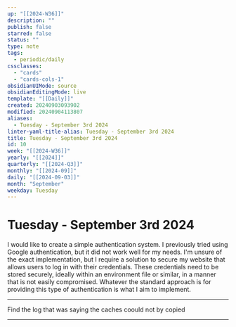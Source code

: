 ```yaml
---
up: "[[2024-W36]]"
description: ""
publish: false
starred: false
status: ""
type: note
tags:
  - periodic/daily
cssclasses:
  - "cards"
  - "cards-cols-1"
obsidianUIMode: source
obsidianEditingMode: live
template: "[[Daily]]"
created: 20240903093902
modified: 20240904113807
aliases:
  - Tuesday - September 3rd 2024
linter-yaml-title-alias: Tuesday - September 3rd 2024
title: Tuesday - September 3rd 2024
id: 10
week: "[[2024-W36]]"
yearly: "[[2024]]"
quarterly: "[[2024-Q3]]"
monthly: "[[2024-09]]"
daily: "[[2024-09-03]]"
month: "September"
weekday: Tuesday
---
```


# Tuesday - September 3rd 2024

I would like to create a simple authentication system. I previously tried using Google authentication, but it did not work well for my needs. I'm unsure of the exact implementation, but I require a solution to secure my website that allows users to log in with their credentials. These credentials need to be stored securely, ideally within an environment file or similar, in a manner that is not easily compromised. Whatever the standard approach is for providing this type of authentication is what I aim to implement.

---

Find the log that was saying the caches coould not by copied

---

